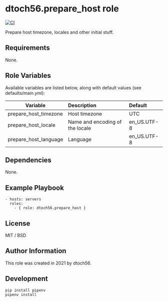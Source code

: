 dtoch56.prepare_host role
=========

[![CI](https://github.com/dtoch56/ansible-role-prepare-host/workflows/CI/badge.svg?event=push)](https://github.com/dtoch56/ansible-role-prepare-host/actions?query=workflow%3ACI)


Prepare host timezone, locales and other initial stuff.

Requirements
------------

None.

Role Variables
--------------

Available variables are listed below, along with default values (see defaults/main.yml):

| Variable              | Description                     | Default     |
| --------------------- |:------------------------------- |:----------- |
| prepare_host_timezone | Host timezone                   | UTC         |
| prepare_host_locale   | Name and encoding of the locale | en_US.UTF-8 |
| prepare_host_language | Language                        | en_US.UTF-8 |

Dependencies
------------

None.

Example Playbook
----------------

    - hosts: servers
      roles:
        - { role: dtoch56.prepare_host }

License
-------

MIT / BSD

Author Information
------------------

This role was created in 2021 by dtoch56.

Development
------------------

    pip install pipenv
    pipenv install
